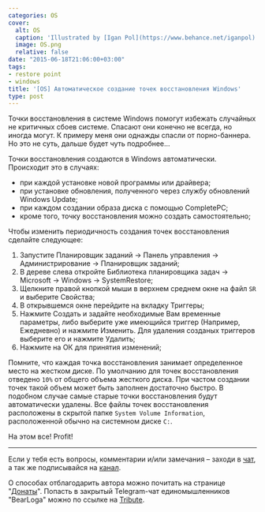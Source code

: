 ```yaml
---
categories: OS
cover:
  alt: OS
  caption: 'Illustrated by [Igan Pol](https://www.behance.net/iganpol)'
  image: OS.png
  relative: false
date: "2015-06-18T21:06:00+03:00"
tags:
- restore point
- windows
title: '[OS] Автоматическое создание точек восстановления Windows'
type: post
---
```



Точки восстановления в системе Windows помогут избежать случайных не критичных сбоев системе. Спасают они конечно не всегда, но иногда могут. К примеру меня они однажды спасли от порно-баннера. Но это не суть, дальше будет чуть подробнее...

Точки восстановления создаются в Windows автоматически. Происходит это в случаях:

- при каждой установке новой программы или драйвера;
- при установке обновления, полученного через службу обновлений Windows Update;
- при каждом создании образа диска с помощью CompletePC;
- кроме того, точку восстановления можно создать самостоятельно;

Чтобы изменить периодичность создания точек восстановления сделайте следующее:

1. Запустите Планировщик заданий -> Панель управления -> Администрирование -> Планировщик заданий;
2. В дереве слева откройте Библиотека планировщика задач -> Microsoft -> Windows -> SystemRestore;
3. Щелкните правой кнопкой мыши в верхнем среднем окне на файл `SR` и выберите Свойства;
4. В открывшемся окне перейдите на вкладку Триггеры;
5. Нажмите Создать и задайте необходимые Вам временные параметры, либо выберите уже имеющийся триггер (Например, Ежедневно) и нажмите Изменить. Для удаления созданых триггеров выберите его и нажмите Удалить;
6. Нажмите на ОК для принятия изменений;

Помните, что каждая точка восстановления занимает определенное место на жестком диске. По умолчанию для точек восстановления отведено `10%` от общего объема жесткого диска. При частом создании точек такой объем может быть заполнен достаточно быстро. В подобном случае самые старые точки восстановления будут автоматически удалены. Все файлы точек восстановления расположены в скрытой папке `System Volume Information`, расположенной обычно на системном диске `С:`.

На этом все! Profit!

---

Если у тебя есть вопросы, комментарии и/или замечания – заходи в [чат](https://ttttt.me/jtprogru_chat), а так же подписывайся на [канал](https://ttttt.me/jtprogru_channel).

О способах отблагодарить автора можно почитать на странице "[Донаты](https://jtprog.ru/donations/)". Попасть в закрытый Telegram-чат единомышленников "BearLoga" можно по ссылке на [Tribute](https://web.tribute.tg/s/oRV).
